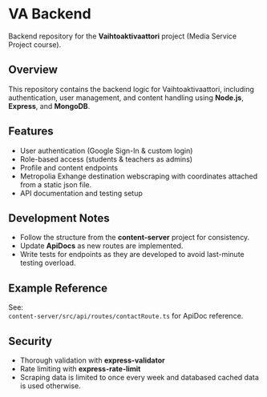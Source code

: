 # VA Backend

Backend repository for the **Vaihtoaktivaattori** project (Media Service Project course).

## Overview
This repository contains the backend logic for Vaihtoaktivaattori, including authentication, user management, and content handling using **Node.js**, **Express**, and **MongoDB**.

## Features
- User authentication (Google Sign-In & custom login)
- Role-based access (students & teachers as admins)
- Profile and content endpoints
- Metropolia Exhange destination webscraping with coordinates attached from a static json file.
- API documentation and testing setup

## Development Notes
- Follow the structure from the **content-server** project for consistency.
- Update **ApiDocs** as new routes are implemented.
- Write tests for endpoints as they are developed to avoid last-minute testing overload.

## Example Reference
See:  
`content-server/src/api/routes/contactRoute.ts` for ApiDoc reference.


## Security
- Thorough validation with **express-validator**
- Rate limiting with **express-rate-limit**
- Scraping data is limited to once every week and databased cached data is used otherwise.
